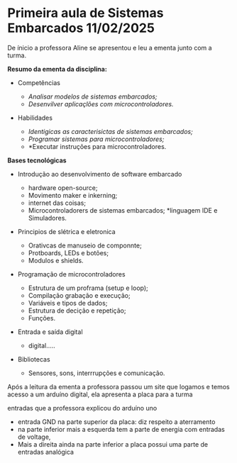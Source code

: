 # Primeira aula de Sistemas Embarcados 11/02/2025

De ínicio a professora Aline se apresentou e leu a ementa junto com a turma. 

**Resumo da ementa da disciplina:**

- Competências 

  * *Analisar modelos de sistemas embarcados;*
  * *Desenvilver aplicaçlões com microcontroladores.*

- Habilidades 

  * *Identigicas as caracterisictas de sistemas embarcados;*
  * *Programar sistemas para microcontroladores;*
  * *Executar instruções para microcontroladores.

**Bases tecnológicas**

- Introdução ao desenvolvimento de software embarcado
  * hardware open-source;
  * Movimento maker e inkerning;
  * internet das coisas;
  * Microcontroladorers de sistemas embarcados;
  *linguagem IDE e Simuladores.

 - Principios de slétrica e eletronica
   * Orativcas de manuseio de  componnte;
   * Protboards, LEDs e botões;
   * Modulos e shields.

- Programação de microcontroladores 

  * Estrutura de um proframa (setup e loop);
  * Compilação grabação e execução;
  * Variáveis e tipos de dados;
  * Estrutura de decição e repetição;
  * Funções.

- Entrada e saída digital
  * digital..... 


- Bibliotecas 
  * Sensores, sons, interrrupções e comunicação.

Após a leitura da ementa a professora passou um site que logamos e temos acesso a um arduíno digital, ela apresenta a placa para a turma 

entradas que a professora explicou do arduíno uno 

- entrada GND na parte superior da placa: diz respeito a aterramento
- na parte inferior mais a esquerda tem a parte de energia com entradas de voltage, 
- Mais a direita ainda na parte inferior a placa possui uma parte de entradas analógica 